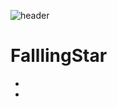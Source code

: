 ![header](https://capsule-render.vercel.app/api?type=wave&color=auto&height=300§ion=header&text=capsule%20render&fontSize=90)


# FalllingStar

- 
-
